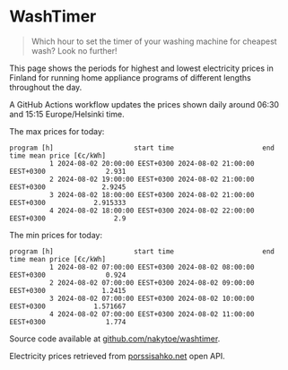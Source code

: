 
# WashTimer

> Which hour to set the timer of your washing machine for cheapest wash? Look no further!

This page shows the periods for highest and lowest electricity prices in Finland 
for running home appliance programs of different lengths throughout the day. 

A GitHub Actions workflow updates the prices shown daily around 06:30 and 15:15 Europe/Helsinki time.

The max prices for today:

	program [h]                    start time                      end time mean price [€c/kWh]
	          1 2024-08-02 20:00:00 EEST+0300 2024-08-02 21:00:00 EEST+0300               2.931
	          2 2024-08-02 19:00:00 EEST+0300 2024-08-02 21:00:00 EEST+0300              2.9245
	          3 2024-08-02 18:00:00 EEST+0300 2024-08-02 21:00:00 EEST+0300            2.915333
	          4 2024-08-02 18:00:00 EEST+0300 2024-08-02 22:00:00 EEST+0300                 2.9

The min prices for today:

	program [h]                    start time                      end time mean price [€c/kWh]
	          1 2024-08-02 07:00:00 EEST+0300 2024-08-02 08:00:00 EEST+0300               0.924
	          2 2024-08-02 07:00:00 EEST+0300 2024-08-02 09:00:00 EEST+0300              1.2415
	          3 2024-08-02 07:00:00 EEST+0300 2024-08-02 10:00:00 EEST+0300            1.571667
	          4 2024-08-02 07:00:00 EEST+0300 2024-08-02 11:00:00 EEST+0300               1.774


Source code available at [github.com/nakytoe/washtimer](https://github.com/nakytoe/washtimer).

Electricity prices retrieved from [porssisahko.net](https://porssisahko.net/api) open API.
